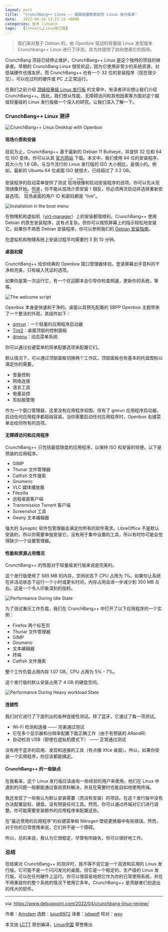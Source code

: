 ```yaml
---
layout: post
title:	"CrunchBang++ Linux —— 极致轻量和稳定的 Linux 发行版本"
date:	2022-04-10 13:27:12 +0800 
categories:	技术 linuxcn 
tags:	[linuxcn,Linux发行版]
---
```




> 
> 我们来对基于 Debian 的、由 Openbox 驱动的轻量级 Linux 发型版本 Crunchbang++ Linux 进行了评测，并为你提供了如何使用它的指导。
> 
> 
> 


CrunchBang 项目已经停止维护，CrunchBang++ Linux 是这个独特的项目的继承者。早期的 CrunchBang Linux 很受欢迎，因为它使用非常少的系统资源，对低端硬件也很友好。而 CrunchBang++ 也有一个 32 位的安装程序（现在很少见），可以在过时的硬件或 PC 上正常运行。


在我们之前介绍 [顶级轻量级 Linux 发行版](https://www.debugpoint.com/2022/03/lightweight-linux-distributions-2022/) 的文章中，有读者评论想让我们介绍 CrunchBang++。因此，我们想从性能、无障碍访问和其他因素等方面对这个超级轻量级的 Linux 发行版做一个深入的研究。让我们深入了解一下。


### CrunchBang++ Linux 测评


![CrunchBang++ Linux Desktop with Openbox](/Asserts/Images//attachment/album/202204/10/132712lsye94up4cven44u.jpg)


#### 现场介质和安装


目前为止，CrunchBang++ 基于最新的 Debian 11 Bullseye，并提供 32 位和 64 位 ISO 变体。你可以从其 [官方网站](https://crunchbangplusplus.org/) 下载。本文中，我们使用 64 位的安装程序，其大小为 1.6 GB，与当今流行的 Linux 发行版的 ISO 大小相比，是很小的。例如，最新的 Ubuntu 64 位桌面 ISO 就很大，已经超过了 3.2 GB。


安装程序的启动菜单提供了测试<ruby> 现场镜像 <rt>  Live Image </rt></ruby>和启动安装程序的选项。你可以先从现场镜像开始。但是，你不能从现场介质安装！相反，你必须再次启动并选择重新安装选项。<ruby> 现场桌面 <rt>  Live desktop </rt></ruby>的用户 ID 和密码都是 “live”。


![Installation in the boot menu](/Asserts/Images//attachment/album/202204/10/132713z88ctvbsgg8svz44.jpg)


在物理机和虚拟机（[virt-manager](https://www.debugpoint.com/2020/11/virt-manager/)）上的安装都很顺利。CrunchBang++ 使用 Debian 的原生安装程序，这有点复杂。但你可以按照屏幕上的指示轻松地安装它。如果你不熟悉 Debian 安装程序，你可以参照我们的 [Debian 安装指南](https://www.debugpoint.com/2021/01/install-debian-buster/)。


在虚拟机和物理系统上安装过程平均需要约 5 到 10 分钟。


#### 桌面初窥


CrunchBang++ 给你经典的 Openbox 窗口管理器体验。登录屏幕出乎意料的干净和完美，只有输入凭证的选项。


如果你是第一次运行它，有一个欢迎脚本会引导你检查网速，更新你的系统，等等。


![The welcome script](/Asserts/Images//attachment/album/202204/10/132713a7b7jlpvmk7lnplq.jpg)


Openbox 本身是快速和干净的。桌面以其预先配置的 SBPP Openbox 主题带来了一个整洁的外观，其组件如下：


* [gmrun](https://github.com/WdesktopX/gmrun)：一个轻量的应用程序启动器
* [Tint2](https://gitlab.com/o9000/tint2)：桌面顶层的控制面板
* [dmenu](https://tools.suckless.org/dmenu/)：动态菜单系统


你可以通过右键菜单的简单配置选项来配置它们。


默认情况下，可以通过顶部面板切换两个工作区。顶部面板也有基本的托盘图标以满足你的需要。


* 音量控制
* 网络连接
* 语言工具
* 电量监控
* 剪贴板管理


作为一个窗口管理器，这里没有应用程序视图。但有了 gmrun 应用程序启动器，启动任何应用程序都超级容易。当你需要启动任何应用程序时，Openbox 右键菜单会给你所有的选项。


#### 无障碍访问和应用程序


CrunchBang++ 只包括最低限度的应用程序，以保持 ISO 和安装的轻便。以下是预装的应用程序。


* GIMP
* Thunar 文件管理器
* Catfish 文件搜索
* Gnumeric
* VLC 媒体播放器
* Filezilla
* 远程桌面客户端
* Transmission Torrent 客户端
* Screenshot 工具
* Geany 文本编辑器


强大的 Synaptic 软件包管理器会满足你所有的软件需求。LibreOffice 不是默认安装的，所以你需要单独安装它。没有用于集中设置的工具，所以有时你可能会觉得缺少一个设置管理器。


#### 性能和资源占用情况


CrunchBang++ 的性能对于轻量级发行版来说是完美的。


这个发行版使用了 585 MB 的内存，空闲状态下 CPU 占用为 1%。如果你让系统在非活动状态下运行一个小时或更长时间，内存占用会进一步减少到 350 MB 左右。这是一个令人印象深刻的指标。


![Performance During Idle State](/Asserts/Images//attachment/album/202204/10/132713mpsqnxb9ps3eby3s.jpg)


为了测试重压工作负载，我们在 CrunchBang++ 中打开了以下应用程序的一个实例：


* Firefox 两个标签页
* Thunar 文件管理器
* GIMP
* Gnumeric
* 文本编辑器
* 终端
* Catfish 文件搜索


整个工作负载占用内存 1.07 GB，CPU 占用为 5% - 7%。


这个发行版的默认安装占用了 4 GB 的硬盘空间。


![Performance During Heavy workload State](/Asserts/Images//attachment/album/202204/10/132713p97t7d99cr9tsamn.jpg)


#### 连接性


我们对它进行了下面列出的各种连接性测试。除了蓝牙，它通过了每一项测试。


* Wi-Fi 检测和连接 —— 完美通过测试
* 它在多个显示器和分辨率配置下能正确工作（由于有预装的 ARandR）
* 自动检测 USB（即使在虚拟机模式下） —— 正常通过测试


没有用于蓝牙的启用、发现和连接的工具（有点像 Xfce 桌面）。所以，如果你安装一个实用程序，你应该都能搞定。


#### CrunchBang++ 的一些缺点


在我看来，这个 Linux 发行版应该由有一些经验的用户来使用，他们在 Linux 中遇到的问题一般都能通过查阅资料解决，并且在需要时也能自如地使用终端。


我还发现了一些我认为默认安装需要（而没有安装）的项目。在这个发行版中没有办法配置鼠标、键盘。没有预装任何工具。然而，你可以通过终端对它们进行调整。你可能需要安装额外的应用程序来配置这些。


在“最近使用的应用程序”的右键菜单和 Nitrogen 壁纸更换器中有些错误。然而，对于你的日常使用来说，它们并不是一个障碍。


所以，总的来说，我认为它很稳定，尽管有所缺失，但可以很好地工作。


### 总结


在结束对 CrunchBang++ 的测评时，我不得不说它是一个高效和实用的 Linux 发行版。它可能不是一个闪闪发光的桌面，但它是一个稳定的、生产级的 Linux 发行版，可以在任何硬件上运行。你可以很容易地把它作为你的日常使用系统，并在不用重装你的整个系统的情况下使用它多年。CrunchBang++ 是贡献者们创造出的伟大的软件。




---


via: <https://www.debugpoint.com/2022/04/crunchbang-linux-review/>


作者：[Arindam](https://www.debugpoint.com/author/admin1/) 选题：[lujun9972](https://github.com/lujun9972) 译者：[lxbwolf](https://github.com/lxbwolf) 校对：[wxy](https://github.com/wxy)


本文由 [LCTT](https://github.com/LCTT/TranslateProject) 原创编译，[Linux中国](https://linux.cn/) 荣誉推出
